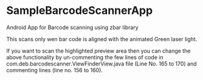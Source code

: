 SampleBarcodeScannerApp
=======================

Android App for Barcode scanning using zbar library

This scans only wen bar code is aligned with the animated Green laser light.

If you want to scan the highlighted preview area then you can change the above functionality by un-commenting the  few lines of code in com.deb.barcodescanner.ViewFinderView.java file (Line No. 165 to 170) and commenting  lines (line no. 156 to 160).
